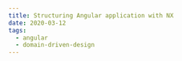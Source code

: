```yaml
---
title: Structuring Angular application with NX
date: 2020-03-12
tags:
  - angular
  - domain-driven-design
---
```

